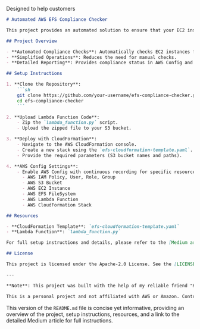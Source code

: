 
Designed to help customers

```markdown
# Automated AWS EFS Compliance Checker

This project provides an automated solution to ensure that your EC2 instances use the recommended "noresvport" mount option for AWS EFS (Elastic File System). The solution leverages AWS Lambda, AWS Config, and S3 to automate compliance checks and report results.

## Project Overview

- **Automated Compliance Checks**: Automatically checks EC2 instances for the "noresvport" mount option.
- **Simplified Operations**: Reduces the need for manual checks.
- **Detailed Reporting**: Provides compliance status in AWS Config and stores detailed results in an S3 bucket.

## Setup Instructions

1. **Clone the Repository**:
    ```sh
    git clone https://github.com/your-username/efs-compliance-checker.git
    cd efs-compliance-checker
    ```

2. **Upload Lambda Function Code**:
    - Zip the `lambda_function.py` script.
    - Upload the zipped file to your S3 bucket.

3. **Deploy with CloudFormation**:
    - Navigate to the AWS CloudFormation console.
    - Create a new stack using the `efs-cloudformation-template.yaml`.
    - Provide the required parameters (S3 bucket names and paths).

4. **AWS Config Settings**:
    - Enable AWS Config with continuous recording for specific resource types:
      - AWS IAM Policy, User, Role, Group
      - AWS S3 Bucket
      - AWS EC2 Instance
      - AWS EFS FileSystem
      - AWS Lambda Function
      - AWS CloudFormation Stack

## Resources

- **CloudFormation Template**: `efs-cloudformation-template.yaml`
- **Lambda Function**: `lambda_function.py`

For full setup instructions and details, please refer to the [Medium article](https://medium.com/your-article-link).

## License

This project is licensed under the Apache-2.0 License. See the [LICENSE](LICENSE) file for details.

---

**Note**: This project was built with the help of my reliable friend "Robert" alias ChatGPT. :D Using prompt engineering and collaborative effort, we were able to bring this project to life.

This is a personal project and not affiliated with AWS or Amazon. Contributions are welcome, but please validate the solution for your use case before deploying it in production.
```

This version of the `README.md` file is concise yet informative, providing an overview of the project, setup instructions, resources, and a link to the detailed Medium article for full instructions.
